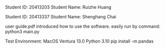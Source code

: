 Student ID: 20413203 Student Name: Ruizhe Huang

Student ID: 20413337 Student Name: Shenghang Chai


user guide.pdf
 introduced how to use the software.
 easily run by command:
  python3 main.py

Test Environment:
  MacOS Ventura 13.0
  Python 3.10
  pip install -m pandas
  
